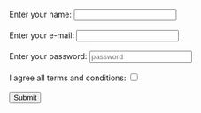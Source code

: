 <!DOCTYPE html>
<html>
    <head>
        <title>
HTML FORMS
        </title>
    </head>
    <body>
<form>
    Enter your name:
    <input text="text" name="username"/>
    <br>
    <br>
    Enter your e-mail:
    <input text="e-mail" name="e-mail"/>
    <br>
    <br>
    Enter your password:
    <input type="password" placeholder="password" name="password"/>
    <br>
    <br>
     I agree all terms and conditions:
    <input type="checkbox" name= "checkbox" value="on"/>
     <br>
     <br>
     <input type="submit" name="submit"/>
</form>
    </body>
</html>
